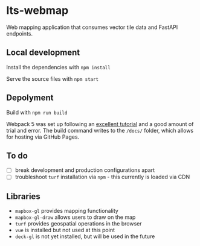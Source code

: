 # lts-webmap

Web mapping application that consumes vector tile data and FastAPI endpoints.

## Local development

Install the dependencies with `npm install`

Serve the source files with `npm start`

## Depolyment 

Build with `npm run build`

Webpack 5 was set up following an [excellent tutorial](https://www.taniarascia.com/how-to-use-webpack/) and a good amount of trial and error. The build command writes to the `/docs/` folder, which allows for hosting via GitHub Pages.

## To do
- [ ] break development and production configurations apart
- [ ] troubleshoot `turf` installation via `npm` - this currently is loaded via CDN

## Libraries

- `mapbox-gl` provides mapping functionality
- `mapbox-gl-draw` allows users to draw on the map
- `turf` provides geospatial operations in the browser
- `vue` is installed but not used at this point
- `deck-gl` is not yet installed, but will be used in the future
